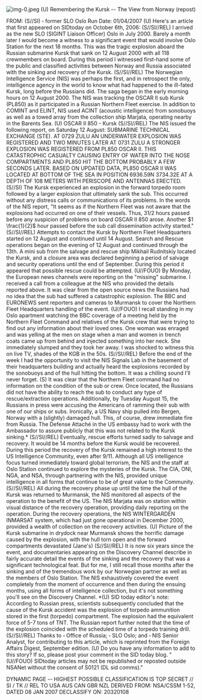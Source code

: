 ![img-0.jpeg](img-0.jpeg)
(U) Remembering the Kursk -- The View from Norway (repost)

FROM: (S//SI) $\square$
former SLO Oslo
Run Date: 01/04/2007
(U) Here's an article that first appeared on SIDtoday on October 6th, 2006:
(S//SI//REL) I arrived as the new SLO (SIGINT Liaison Officer) Oslo in July 2000. Barely a month later I would become a witness to a significant event that would involve Oslo Station for the next 18 months. This was the tragic explosion aboard the Russian submarine Kursk that sank on 12 August 2000 with all 118 crewmembers on board. During this period I witnessed first-hand some of the public and classified activities between Norway and Russia associated with the sinking and recovery of the Kursk.
(S//SI//REL) The Norwegian Intelligence Service (NIS) was perhaps the first, and in retrospect the only, intelligence agency in the world to know what had happened to the ill-fated Kursk, long before the Russians did. The saga began in the early morning hours on 12 August 2000. The NIS was tracking the OSCAR II sub Kursk (PL850) as it participated in a Russian Northern Fleet exercise. In addition to COMINT and ELINT, NIS used ACINT (acoustic intelligence) from sonobuoys as well as a towed array from the collection ship Marjata, operating nearby in the Barents Sea.
(U) OSCAR II 850 - Kursk
(S//SI//REL) The NIS issued the following report, on Saturday 12 August:
SUBMARINE TECHNICAL EXCHANGE (STE). AT 0729 ZULU AN UNDERWATER EXPLOSION WAS REGISTERED AND TWO MINUTES LATER AT 0731 ZULU A STRONGER EXPLOSION WAS REGISTERED FROM PL850 OSCAR II. THIS CATASTROPHIC CASUALTY CAUSING ENTRY OF WATER INTO THE NOSE COMPARTMENTS AND PL850 HIT THE BOTTOM PROBABLY A FEW SECONDS LATER. BASED ON UPDATED DATA, PL850 OSCAR II WAS LOCATED AT BOTTOM OF THE SEA IN POSITION 6936.59N 3734.32E AT A DEPTH OF 108 METERS WITH PERISCOPE AND ANTENNAS ERECTED.
(S//SI) The Kursk experienced an explosion in the forward torpedo room followed by a larger explosion that ultimately sank the sub. This occurred without any distress calls or communications of its problems. In the words of the NIS report, "It seems as if the Northern Fleet was not aware that the explosions had occurred on one of their vessels. Thus, $31 / 2$ hours passed before any suspicion of problems on board OSCAR II 850 arose. Another $1 \frac{1}{2}$ hour passed before the sub call dissemination activity started."
(S//SI//REL) Attempts to contact the Kursk by Northern Fleet Headquarters started on 12 August and continued until 14 August. Search and Rescue operations began on the evening of 12 August and continued through the 13th. A mini sub from the salvage and rescue ship Mikhail Rudnitskiy located the Kursk, and a closure area was declared beginning a period of salvage and security operations until the end of September. During this period it appeared that possible rescue could be attempted.
(U//FOUO) By Monday, the European news channels were reporting on the "missing" submarine. I received a call from a colleague at the NIS who provided the details reported above. It was clear from the open source news the Russians had no idea that the sub had suffered a catastrophic explosion. The BBC and EURONEWS sent reporters and cameras to Murmansk to cover the Northern Fleet Headquarters handling of the event.
(U//FOUO) I recall standing in my Oslo apartment watching the BBC coverage of a meeting held by the Northern Fleet Command and relatives of the Kursk crew that were trying to find out any information about their loved ones. One woman was enraged and was yelling at the men on stage when a man and women in trench coats came up from behind and injected something into her neck. She immediately slumped and they took her away. I was shocked to witness this on live TV, shades of the KGB in the 50s.
(S//SI//REL) Before the end of the week I had the opportunity to visit the NIS Signals Lab in the basement of their headquarters building and actually heard the explosions recorded by the sonobuoys and of the hull hitting the bottom. It was a chilling sound I'll never forget.
(S) It was clear that the Northern Fleet command had no information on the condition of the sub or crew. Once located, the Russians did not have the ability to reach the sub to conduct any type of rescue/extraction operations. Additionally, by Tuesday August 15, the Russians in press were accusing the Americans of ramming their sub with one of our ships or subs. Ironically, a US Navy ship pulled into Bergen, Norway with a (slightly) damaged hull. This, of course, drew immediate fire from Russia. The Defense Attaché in the US embassy had to work with the Ambassador to assure publicly that this was not related to the Kursk sinking.*
(S//SI//REL) Eventually, rescue efforts turned sadly to salvage and recovery. It would be 14 months before the Kursk would be recovered. During this period the recovery of the Kursk remained a high interest to the US Intelligence Community, even after 9/11. Although all US intelligence focus turned immediately toward global terrorism, the NIS and the staff at Oslo Station continued to explore the mysteries of the Kursk. The CIA, ONI, NGA, and NSA, through partnering with the NIS, provided unique intelligence in all forms that continue to be of great value to the Community.
(S//SI//REL) All during the recovery phase up until the time the hull of the Kursk was returned to Murmansk, the NIS monitored all aspects of the operation to the benefit of the US. The NIS Marjata was on station within visual distance of the recovery operation, providing daily reporting on the operation. During the recovery operations, the NIS WINTERGARDEN INMARSAT system, which had just gone operational in December 2000, provided a wealth of collection on the recovery activities.
(U) Picture of the Kursk submarine in drydock near Murmansk shows the horrific damage caused by the explosion, with the hull torn open and the forward compartments devastated (Jane's)
(S//SI//REL) It is now six years since the event, and documentaries appearing on the Discovery Channel describe in fairly accurate detail the events of the sinking and the recovery that was a significant technological feat. But for me, I still recall those months after the sinking and of the tremendous work by our Norwegian partner as well as the members of Oslo Station. The NIS exhaustively covered the event completely from the moment of occurrence and then during the ensuing months, using all forms of intelligence collection, but it's not something you'll see on the Discovery Channel.
*(U) SID today editor's note: According to Russian press, scientists subsequently concluded that the cause of the Kursk accident was the explosion of torpedo ammunition stored in the first (torpedo) compartment. The explosion had the equivalent force of 5-7 tons of TNT. The Russian report further noted that the time of the explosion coincided with the scheduled time of a torpedo training drill.
(S//SI//REL) Thanks to $\square$ Office of Russia; $\square$ SLO Oslo; and $\square$ NIS Senior Analyst, for contributing to this article, which is reprinted from the Foreign Affairs Digest, September edition.
(U) Do you have any information to add to this story? If so, please post your comment in the SID today blog.
"(U//FOUO) SIDtoday articles may not be republished or reposted outside NSANet without the consent of S0121 (DL sid comms)."

DYNAMIC PAGE -- HIGHEST POSSIBLE CLASSIFICATION IS
TOP SECRET // SI / TK // REL TO USA AUS CAN GBR NZL
DERIVED FROM: NSA/CSSM 1-52, DATED 08 JAN 2007 DECLASSIFY ON: 20320108
